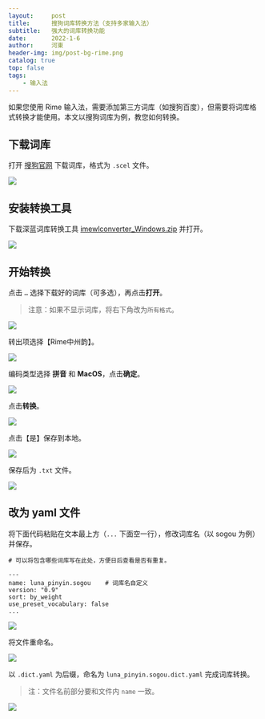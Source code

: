 ```yaml
---
layout:     post
title:      搜狗词库转换方法（支持多家输入法）
subtitle:   强大的词库转换功能
date:       2022-1-6
author:     河東
header-img: img/post-bg-rime.png
catalog: true
top: false
tags:
    - 输入法
---
```


如果您使用 Rime 输入法，需要添加第三方词库（如搜狗百度），但需要将词库格式转换才能使用。本文以搜狗词库为例，教您如何转换。



## 下载词库

打开 [搜狗官网](https://pinyin.sogou.com/dict/cate/index/167?rf=dictindex&pos=dict_rcmd) 下载词库，格式为 `.scel` 文件。

![](/img/sogoudict/02.png)



## 安装转换工具



下载深蓝词库转换工具 [imewlconverter_Windows.zip](https://github.com/studyzy/imewlconverter/releases) 并打开。

![](/img/sogoudict/03.png)



## 开始转换

点击 `…` 选择下载好的词库（可多选），再点击**打开**。

> 注意：如果不显示词库，将右下角改为`所有格式`。

![](/img/sogoudict/04.png)

转出项选择【Rime中州韵】。

![](/img/sogoudict/08.png)

编码类型选择 **拼音** 和 **MacOS**，点击**确定**。

![](/img/sogoudict/05.png)

点击**转换**。

![](/img/sogoudict/06.png)

点击【是】保存到本地。

![](/img/sogoudict/07.png)

保存后为 `.txt` 文件。

![](/img/sogoudict/09.png)



## 改为 yaml 文件

将下面代码粘贴在文本最上方（`...` 下面空一行），修改词库名（以 sogou 为例）并保存。

```
# 可以将包含哪些词库写在此处，方便日后查看是否有重复。

---
name: luna_pinyin.sogou    # 词库名自定义
version: "0.9"               
sort: by_weight              
use_preset_vocabulary: false
...

```

![](/img/sogoudict/10.png)

将文件重命名。

![](/img/sogoudict/11.png)

以 `.dict.yaml` 为后缀，命名为 `luna_pinyin.sogou.dict.yaml` 完成词库转换。



> 注：文件名前部分要和文件内 `name` 一致。

![](/img/sogoudict/12.png)
